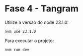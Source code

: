 # Fase 4 - Tangram

Utilize a versão do node 23.1.0:
```
nvm use 23.1.0
```

Para executar o projeto:
```
nvm run dev
```
